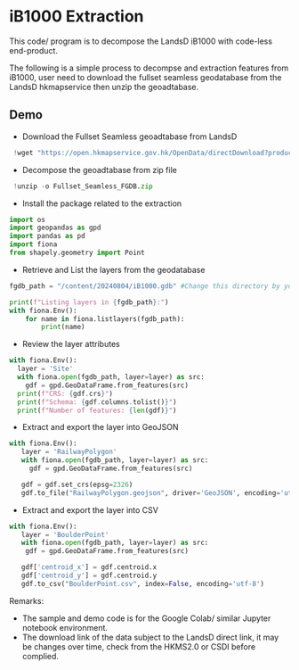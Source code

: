 
# iB1000 Extraction 

This code/ program is to decompose the LandsD iB1000 with code-less end-product.

The following is a simple process to decompse and extraction features from iB1000,  user need to download the fullset seamless geodatabase from the LandsD hkmapservice then unzip the geoadtabase. 
## Demo
- Download the Fullset Seamless geoadtabase from LandsD

```python 
 !wget "https://open.hkmapservice.gov.hk/OpenData/directDownload?productName=iB1000&sheetName=Fullset_Seamless&productFormat=FGDB" -O Fullset_Seamless_FGDB.zip
```
- Decompose the geoadtabase from zip file

```python 
 !unzip -o Fullset_Seamless_FGDB.zip
```
- Install the package related to the extraction 
```python 
import os
import geopandas as gpd
import pandas as pd
import fiona
from shapely.geometry import Point
```
- Retrieve and List the layers from the geodatabase
```python 
fgdb_path = "/content/20240804/iB1000.gdb" #Change this directory by your own local IDE 

print(f"Listing layers in {fgdb_path}:")
with fiona.Env():
    for name in fiona.listlayers(fgdb_path):
        print(name)
```
- Review the layer attributes 
```python 
with fiona.Env():
  layer = 'Site'
  with fiona.open(fgdb_path, layer=layer) as src:
    gdf = gpd.GeoDataFrame.from_features(src)
  print(f"CRS: {gdf.crs}")
  print(f"Schema: {gdf.columns.tolist()}")
  print(f"Number of features: {len(gdf)}")
```
- Extract and export the layer into GeoJSON
```python 
with fiona.Env():
   layer = 'RailwayPolygon'
   with fiona.open(fgdb_path, layer=layer) as src:
     gdf = gpd.GeoDataFrame.from_features(src)

   gdf = gdf.set_crs(epsg=2326)
   gdf.to_file("RailwayPolygon.geojson", driver='GeoJSON', encoding='utf-8')
```
- Extract and export the layer into CSV
```python 
with fiona.Env():
   layer = 'BoulderPoint'
   with fiona.open(fgdb_path, layer=layer) as src:
    gdf = gpd.GeoDataFrame.from_features(src)

   gdf['centroid_x'] = gdf.centroid.x
   gdf['centroid_y'] = gdf.centroid.y
   gdf.to_csv("BoulderPoint.csv", index=False, encoding='utf-8')
```

Remarks:
- The sample and demo code is for the Google Colab/ similar Jupyter notebook environment. 
- The download link of the data subject to the LandsD direct link, it may be changes over time, check from the HKMS2.0 or CSDI before complied.
